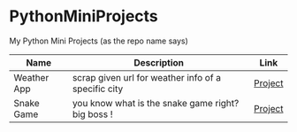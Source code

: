 # PythonMiniProjects
My Python Mini Projects (as the repo name says)

| Name | Description | Link |
| --- | --- | --- |
| Weather App | scrap given url for weather info of a specific city | [Project](https://github.com/Haj4li/PythonMiniProjects/tree/main/WeatherApp)
| Snake Game | you know what is the snake game right? big boss ! | [Project](https://github.com/Haj4li/PythonMiniProjects/tree/main/SnakeGame)
